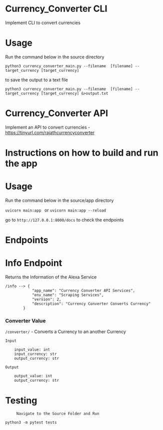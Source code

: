 # Currency_Converter CLI

 Implement CLI to convert currencies

# Usage

Run the command below in the source directory

```python3 currency_converter_main.py --filename  [filename] --target_currency [target_currency]```

to save the output to a text file

```python3 currency_converter_main.py --filename  [filename] --target_currency [target_currency] &>output.txt```



# Currency_Converter API

Implement an API to convert currencies -https://tinyurl.com/rajathcurrencyconverter

# Instructions on how to build and run the app

# Usage

Run the command below in the source/app directory

```uvicorn main:app ``` or ```uvicorn main:app --reload```

go to  ```http://127.0.0.1:8000/docs``` to check the endpoints

# Endpoints

# Info Endpoint

Returns the Information of the Alexa Service
```
/info --> {
            "app_name": "Currency Converter API Services",
            "env_name": "Scraping Services",
            "version": 2,
            "description": "Currency Converter Converts Currency"
        }
```

### Converter Value

``` /converter/ ```  - Converts a Currency to an another Currency

```
Input

    input_value: int
    input_currency: str
    output_currency: str

```

```
Output
    
    output_value: int
    output_currency: str

```
# Testing

         Navigate to the Source Folder and Run

```python3 -m pytest tests```
